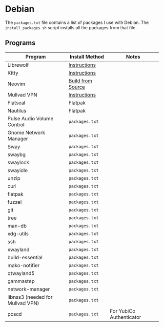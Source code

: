 # Debian

The `packages.txt` file contains a list of packages I use with Debian. The `install_packages.sh` script installs all the packages from that file.

## Programs

| Program | Install Method | Notes |
| ------- | -------------- |------ |
| Librewolf | [Instructions](https://librewolf.net/installation/debian/) |
| Kitty | [Instructions](https://sw.kovidgoyal.net/kitty/binary/) |
| Neovim | [Build from Source](https://github.com/neovim/neovim/blob/master/BUILD.md)
| Mullvad VPN | [Instructions](https://mullvad.net/en/help/install-mullvad-app-linux) |
| Flatseal | Flatpak |
| Nautilus | Flatpak |
| Pulse Audio Volume Control | `packages.txt` |
| Gnome Network Manager | `packages.txt` |
| Sway | `packages.txt` |
| swaybg  | `packages.txt` |
| swaylock | `packages.txt` |
| swayidle | `packages.txt` |
| unzip | `packages.txt` |
| curl | `packages.txt` |
| flatpak | `packages.txt` |
| fuzzel | `packages.txt` |
| git | `packages.txt` |
| tree | `packages.txt` |
| man-db | `packages.txt` |
| xdg-utils | `packages.txt` |
| ssh | `packages.txt` |
| xwayland | `packages.txt` |
| build-essential | `packages.txt` |
| mako-notifier | `packages.txt` |
| qtwayland5 | `packages.txt` |
| gammastep | `packages.txt` |
| network-manager | `packages.txt` |
| libnss3 (needed for Mullvad VPN) | `packages.txt` |
| pcscd | `packages.txt` | For YubiCo Authenticator |
